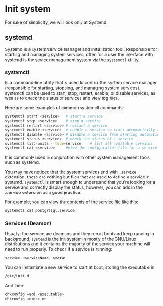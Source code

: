 # Init system
For sake of simplicity, we will look only at Systemd.

## systemd
Systemd is a system/service manager and initialization tool.
Responsible for starting and managing system services, often for a user the interface with systemd
is the sevice management system via the ```systemctl``` utility.

### systemctl
Is a command-line utility that is used to control the system service manager (responsible 
for starting, stopping, and managing system services). systemctl can be used to start, stop, restart,
enable, or disable services, as well as to check the status of services and view log files.

Here are some examples of common systemctl commands:

```sh
systemctl start <service> 	# start a service
systemctl stop <service> 	# stop a service
systemctl restart <service> # restart a service
systemctl enable <service>  # enable a service to start automatically at boot
systemctl disable <service> # disable a service from starting automatically at boot
systemctl status <service>  # check the status of a service
systemctl list-units --type=service    # list all available services
systemctl cat <service>     #view the configuration file for a service
```

It is commonly used in conjunction with other system management tools, such as systemd.


You may have noticed that the system services end with ```.service```
extension, these are nothing but files that are used to define a service
in systemd. ```systemctl``` is smart enough to understand that you’re looking
for a service and correctly display the status, however, you can add in
the .service extension as a good practice.

For example, you can view the contents of the service file like this:
```sh
systemctl cat postgresql.service
```

### Services (Deamon)
Usually, the service are deamons and they run at boot and keep running in background,
```systemd``` is the init system in mostly of the GNU/Linux distributions and it
contains the majority of the service your machine will need to run properly. To check
if a service is running:

```sh
service <serviceName> status 
```
You can instantiate a new service to start at boot, storing the executable in

```sh
/etc/init.d
```
And then:
```sh
chkconfig –add <executable>
chkconfig <exec> on
```

<!--  Script to show the footer   -->
<html>
<script
    src="https://code.jquery.com/jquery-3.3.1.js"
    integrity="sha256-2Kok7MbOyxpgUVvAk/HJ2jigOSYS2auK4Pfzbm7uH60="
    crossorigin="anonymous">
</script>
<script>
$(function(){
  $("#footer").load("../footers/footer_first_level_depth.html");
});
</script>
<body>
<div id="footer"></div>
</body>
</html>
